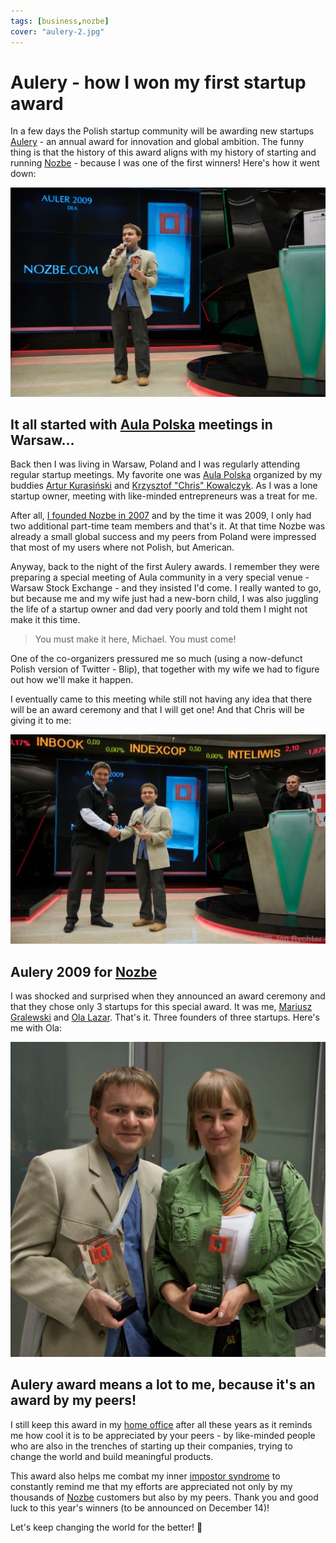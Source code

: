 ```yaml
---
tags: [business,nozbe]
cover: "aulery-2.jpg"
---
```


# Aulery - how I won my first startup award

In a few days the Polish startup community will be awarding new startups [Aulery][a] - an annual award for innovation and global ambition. The funny thing is that the history of this award aligns with my history of starting and running [Nozbe][n] - because I was one of the first winners! Here's how it went down:

<!--More-->

![{{ page.title }} 2](/img/aulery-2.jpg)

## It all started with [Aula Polska][ap] meetings in Warsaw…

Back then I was living in Warsaw, Poland and I was regularly attending regular startup meetings. My favorite one was [Aula Polska][ap] organized by my buddies [Artur Kurasiński](https://www.linkedin.com/in/arturkurasinski/) and [Krzysztof "Chris" Kowalczyk](https://www.linkedin.com/in/krzysztofkowalczyk/). As I was a lone startup owner, meeting with like-minded entrepreneurs was a treat for me.

After all, [I founded Nozbe in 2007](/interview/) and by the time it was 2009, I only had two additional part-time team members and that's it. At that time Nozbe was already a small global success and my peers from Poland were impressed that most of my users where not Polish, but American.

Anyway, back to the night of the first Aulery awards. I remember they were preparing a special meeting of Aula community in a very special venue - Warsaw Stock Exchange - and they insisted I'd come. I really wanted to go, but because me and my wife just had a new-born child, I was also juggling the life of a startup owner and dad very poorly and told them I might not make it this time.

> You must make it here, Michael. You must come!

One of the co-organizers pressured me so much (using a now-defunct Polish version of Twitter - Blip), that together with my wife we had to figure out how we'll make it happen.

I eventually came to this meeting while still not having any idea that there will be an award ceremony and that I will get one! And that Chris will be giving it to me:

![{{ page.title }} 2](/img/aulery.jpg)

## Aulery 2009 for [Nozbe][n]

I was shocked and surprised when they announced an award ceremony and that they chose only 3 startups for this special award. It was me, [Mariusz Gralewski](https://www.linkedin.com/in/mariusz-gralewski-054a5976/) and [Ola Lazar](https://www.linkedin.com/in/olalazar/). That's it. Three founders of three startups. Here's me with Ola:

![{{ page.title }} with Ola](/img/aulery-3.jpg)

## Aulery award means a lot to me, because it's an award by my peers!

I still keep this award in my [home office](/office/) after all these years as it reminds me how cool it is to be appreciated by your peers - by like-minded people who are also in the trenches of starting up their companies, trying to change the world and build meaningful products.

This award also helps me combat my inner [impostor syndrome](https://en.wikipedia.org/wiki/Impostor_syndrome) to constantly remind me that my efforts are appreciated not only by my thousands of [Nozbe][n] customers but also by my peers. Thank you and good luck to this year's winners (to be announced on December 14)!

Let's keep changing the world for the better! 💪


[a]: https://aulery.com
[ap]: https://aulapolska.pl

[n]: https://michael.gratis/nozbe
[np]: https://michael.gratis/nozbepersonal